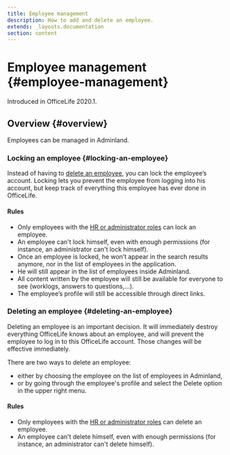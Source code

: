 ```yaml
---
title: Employee management
description: How to add and delete an employee.
extends: _layouts.documentation
section: content
---
```


# Employee management {#employee-management}

Introduced in OfficeLife 2020.1.

## Overview {#overview}

Employees can be managed in Adminland.

### Locking an employee {#locking-an-employee}

Instead of having to [delete an employee](#deleting-an-employee), you can lock the employee’s account. Locking lets you prevent the employee from logging into his account, but keep track of everything this employee has ever done in OfficeLife.

<div class="rules">
  <h4>Rules</h4>
  <ul>
    <li>Only employees with the <a href="/docs/understanding-roles">HR or administrator roles</a> can lock an employee.</li>
    <li>An employee can't lock himself, even with enough permissions (for instance, an administrator can't lock himself).</li>
    <li>Once an employee is locked, he won’t appear in the search results anymore, nor in the list of employees in the application.</li>
    <li>He will still appear in the list of employees inside Adminland.</li>
    <li>All content written by the employee will still be available for everyone to see (worklogs, answers to questions,…).</li>
    <li>The employee’s profile will still be accessible through direct links.</li>
  </ul>
</div>

### Deleting an employee {#deleting-an-employee}

Deleting an employee is an important decision. It will immediately destroy everything OfficeLife knows about an employee, and will prevent the employee to log in to this OfficeLife account. Those changes will be effective immediately.

There are two ways to delete an employee:

* either by choosing the employee on the list of employees in Adminland,
* or by going through the employee's profile and select the Delete option in the upper right menu.

<div class="rules">
  <h4>Rules</h4>
  <ul>
    <li>Only employees with the <a href="/docs/understanding-roles">HR or administrator roles</a> can delete an employee.</li>
    <li>An employee can't delete himself, even with enough permissions (for instance, an administrator can't delete himself).</li>
  </ul>
</div>
